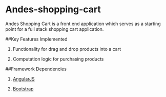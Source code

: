 # Andes-shopping-cart
Andes Shopping Cart is a front end application which serves as a starting point for a full stack shopping cart application. 

##Key Features Implemented

1. Functionality for drag and drop products into a cart

2. Computation logic for purchasing products

##Framework Dependencies

1. [AngularJS](http://cdnjs.cloudflare.com/ajax/libs/angular.js/1.2.16/angular-resource.min.js)

2. [Bootstrap](http://maxcdn.bootstrapcdn.com/bootstrap/3.3.7/css/bootstrap.min.css)


